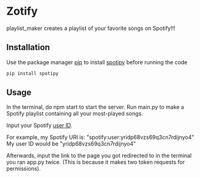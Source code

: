 # Zotify

playlist_maker creates a playlist of your favorite songs on Spotify!!!

## Installation

Use the package manager [pip](https://pip.pypa.io/en/stable/) to install [spotipy](https://spotipy.readthedocs.io/en/latest/) before running the code

```bash
pip install spotipy
```

## Usage
In the terminal, do npm start to start the server.
Run main.py to make a Spotify playlist containing all your most-played songs.

Input your Spotify [user ID](https://i.imgur.com/pj3Ushz.png). 

For example, my Spotify URI is: "spotify:user:yridp68vzs69q3cn7rdijnyo4"
My user ID would be "yridp68vzs69q3cn7rdijnyo4"


Afterwards, input the link to the page you got redirected to in the terminal you ran app.py twice. (This is because it makes two token requests for permissions).
